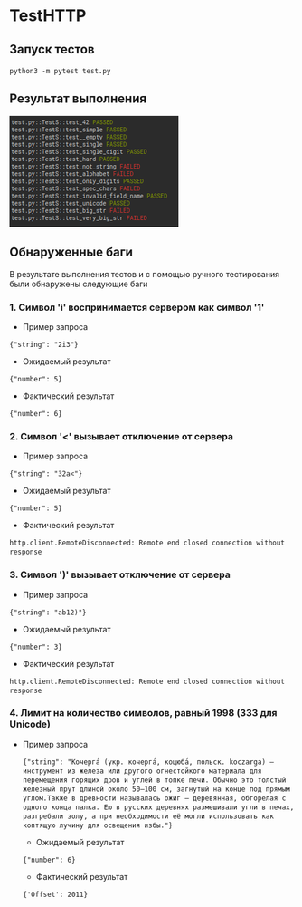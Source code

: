 # TestHTTP
## Запуск тестов
```
python3 -m pytest test.py
```
## Результат выполнения
![](https://github.com/Diromer337/TestHTTP/blob/master/test_res/test_res.png?raw=true)
## Обнаруженные баги
В результате выполнения тестов и с помощью ручного тестирования были обнаружены следующие баги
### 1. Символ 'i' воспринимается сервером как символ '1'
  - Пример запроса
  ```
  {"string": "2i3"}
  ```
  - Ожидаемый результат
  ```
  {"number": 5}
  ```
  - Фактический результат
  ```
  {"number": 6}
  ```
### 2. Символ '<' вызывает отключение от сервера
 - Пример запроса
  ```
  {"string": "32a<"}
  ```
  - Ожидаемый результат
  ```
  {"number": 5}
  ```
  - Фактический результат
  ```
  http.client.RemoteDisconnected: Remote end closed connection without response
  ```
### 3. Символ ')' вызывает отключение от сервера
 - Пример запроса
  ```
  {"string": "ab12)"}
  ```
  - Ожидаемый результат
  ```
  {"number": 3}
  ```
  - Фактический результат
  ```
  http.client.RemoteDisconnected: Remote end closed connection without response
  ```
### 4. Лимит на количество символов, равный 1998 (333 для Unicode)
- Пример запроса
  ```
  {"string": "Кочерга́ (укр. кочерга́, коцюба́, польск. koczarga) — инструмент из железа или другого огнестойкого материала для перемещения горящих дров и углей в топке печи. Обычно это толстый железный прут длиной около 50—100 см, загнутый на конце под прямым углом.Также в древности называлась ожиг — деревянная, обгорелая с одного конца палка. Ею в русских деревнях размешивали угли в печах, разгребали золу, а при необходимости её могли использовать как коптящую лучину для освещения избы."}
  ```
  - Ожидаемый результат
  ```
  {"number": 6}
  ```
  - Фактический результат
  ```
  {'Offset': 2011}
  ```
